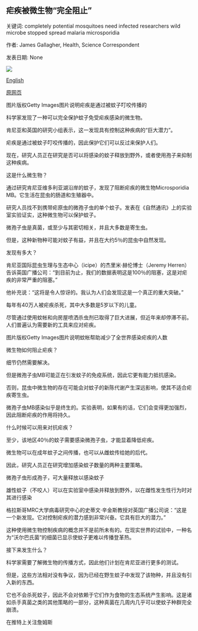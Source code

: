 ## 疟疾被微生物“完全阻止”

关键词: completely potential mosquitoes need infected researchers wild microbe stopped spread malaria microsporidia

作者: James Gallagher, Health, Science Correspondent

发表日期: None

![](https://ichef.bbci.co.uk/news/1024/branded_news/BE00/production/_112104684_gettyimages-944691950-1.jpg)

[English](Malaria%20%27completely%20stopped%27%20by%20microbe.md)

[原网页](https://www.bbc.com/news/health-52530828)

图片版权Getty Images图片说明疟疾是通过被蚊子叮咬传播的

科学家发现了一种可以完全保护蚊子免受疟疾感染的微生物。

肯尼亚和英国的研究小组表示，这一发现具有控制这种疾病的“巨大潜力”。

疟疾是通过被蚊子叮咬传播的，因此保护它们可以反过来保护人们。

现在，研究人员正在研究是否可以将感染的蚊子释放到野外，或者使用孢子来抑制这种疾病。

这是什么微生物？

通过研究肯尼亚维多利亚湖沿岸的蚊子，发现了阻断疟疾的微生物Microsporidia MB。它生活在昆虫的肠道和生殖器中。

研究人员找不到携带疟原虫的微孢子虫的单个蚊子。发表在《自然通讯》上的实验室实验证实，这种微生物可以保护蚊子。

微孢子虫是真菌，或至少与其密切相关，并且大多数是寄生虫。

但是，这种新物种可能对蚊子有益，并且在大约5％的昆虫中自然发现。

发现有多大？

肯尼亚国际昆虫生理与生态中心（icipe）的杰里米·赫伦博士（Jeremy Herren）告诉英国广播公司：“到目前为止，我们的数据表明这是100％的阻塞，这是对疟疾的非常严重的阻塞。”

他补充说：“这将是令人惊讶的。我认为人们会发现这是一个真正的重大突破。”

每年有40万人被疟疾杀死，其中大多数是5岁以下的儿童。

尽管通过使用蚊帐和向房屋喷洒杀虫剂已取得了巨大进展，但近年来却停滞不前。人们普遍认为需要新的工具来应对疟疾。

图片版权Getty Images图片说明蚊帐帮助减少了全世界感染疟疾的人数

微生物如何阻止疟疾？

细节仍然需要解决。

但是微孢子虫MB可能正在引发蚊子的免疫系统，因此它更有能力抵抗感染。

否则，昆虫中微生物的存在可能会对蚊子的新陈代谢产生深远影响，使其不适合疟疾寄生虫。

微孢子虫MB感染似乎是终生的。实验表明，如果有的话，它们会变得更加强烈，因此阻断疟疾的作用将持久。

什么时候可以用来对抗疟疾？

至少，该地区40％的蚊子需要感染微孢子虫，才能显着降低疟疾。

微生物可以在成年蚊子之间传播，也可以从雌蚊传给她的后代。

因此，研究人员正在研究增加感染蚊子数量的两种主要策略。

微孢子虫形成孢子，可大量释放以感染蚊子

雄性蚊子（不咬人）可以在实验室中感染并释放到野外，以在雌性发生性行为时对其进行感染

格拉斯哥MRC大学病毒研究中心的史蒂文·辛金斯教授对英国广播公司说：“这是一个新发现。它对控制疟疾的潜力感到非常兴奋。它具有巨大的潜力。”

这种使用微生物控制疾病的概念并不是前所未有的。在现实世界的试验中，一种名为“沃尔巴氏菌”的细菌已显示使蚊子更难以传播登革热。

接下来发生什么？

科学家需要了解微生物的传播方式，因此他们计划在肯尼亚进行更多的测试。

但是，这些方法相对没有争议，因为已经在野生蚊子中发现了该物种，并且没有引入新的东西。

它也不会杀死蚊子，因此不会对依赖于它们作为食物的生态系统产生影响。这是诸如杀手真菌之类的其他策略的一部分，这种真菌在几周内几乎可以使蚊子种群完全崩溃。

在推特上关注詹姆斯